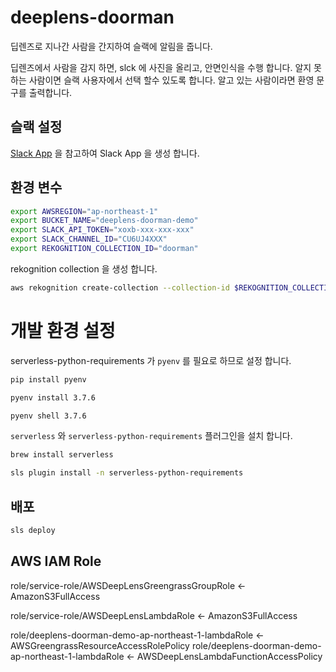 # deeplens-doorman

딥렌즈로 지나간 사람을 간지하여 슬랙에 알림을 줍니다.

딥렌즈에서 사람을 감지 하면, slck 에 사진을 올리고, 안면인식을 수행 합니다.
알지 못하는 사람이면 슬랙 사용자에서 선택 할수 있도록 합니다.
알고 있는 사람이라면 환영 문구를 출력합니다.

## 슬랙 설정

[Slack App](./README-slack.md) 을 참고하여 Slack App 을 생성 합니다.

## 환경 변수

```bash
export AWSREGION="ap-northeast-1"
export BUCKET_NAME="deeplens-doorman-demo"
export SLACK_API_TOKEN="xoxb-xxx-xxx-xxx"
export SLACK_CHANNEL_ID="CU6UJ4XXX"
export REKOGNITION_COLLECTION_ID="doorman"
```

rekognition collection 을 생성 합니다.

```bash
aws rekognition create-collection --collection-id $REKOGNITION_COLLECTION_ID --region $AWSREGION
```

# 개발 환경 설정

serverless-python-requirements 가 `pyenv` 를 필요로 하므로 설정 합니다.

```bash
pip install pyenv

pyenv install 3.7.6

pyenv shell 3.7.6
```

`serverless` 와 `serverless-python-requirements` 플러그인을 설치 합니다.

```bash
brew install serverless

sls plugin install -n serverless-python-requirements
```

## 배포

```bash
sls deploy
```

## AWS IAM Role

role/service-role/AWSDeepLensGreengrassGroupRole <- AmazonS3FullAccess

role/service-role/AWSDeepLensLambdaRole <- AmazonS3FullAccess

role/deeplens-doorman-demo-ap-northeast-1-lambdaRole <- AWSGreengrassResourceAccessRolePolicy
role/deeplens-doorman-demo-ap-northeast-1-lambdaRole <- AWSDeepLensLambdaFunctionAccessPolicy
